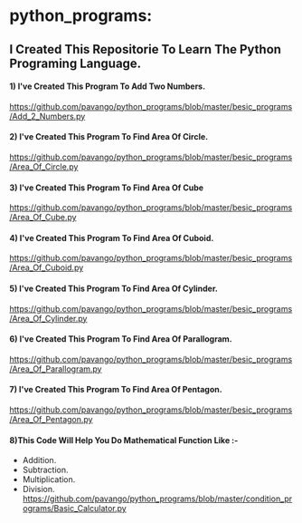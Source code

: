 # python_programs:


## I Created This Repositorie To Learn The Python Programing Language.

#### 1) I've Created This Program To Add Two Numbers.
https://github.com/pavango/python_programs/blob/master/besic_programs/Add_2_Numbers.py

#### 2) I've Created This Program To Find Area Of Circle.
https://github.com/pavango/python_programs/blob/master/besic_programs/Area_Of_Circle.py

#### 3) I've Created This Program To Find Area Of Cube
https://github.com/pavango/python_programs/blob/master/besic_programs/Area_Of_Cube.py

#### 4) I've Created This Program To Find Area Of Cuboid.
https://github.com/pavango/python_programs/blob/master/besic_programs/Area_Of_Cuboid.py

#### 5) I've Created This Program To Find Area Of Cylinder.
https://github.com/pavango/python_programs/blob/master/besic_programs/Area_Of_Cylinder.py

#### 6) I've Created This Program To Find Area Of Parallogram.
https://github.com/pavango/python_programs/blob/master/besic_programs/Area_Of_Parallogram.py

#### 7) I've Created This Program To Find Area Of Pentagon.
https://github.com/pavango/python_programs/blob/master/besic_programs/Area_Of_Pentagon.py

#### 8)This Code Will Help You Do Mathematical Function Like :-
* Addition.
* Subtraction.
* Multiplication.
* Division.
https://github.com/pavango/python_programs/blob/master/condition_programs/Basic_Calculator.py 
